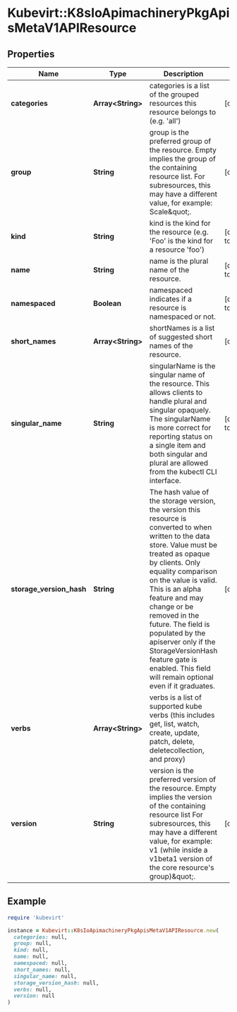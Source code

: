 # Kubevirt::K8sIoApimachineryPkgApisMetaV1APIResource

## Properties

| Name | Type | Description | Notes |
| ---- | ---- | ----------- | ----- |
| **categories** | **Array&lt;String&gt;** | categories is a list of the grouped resources this resource belongs to (e.g. &#39;all&#39;) | [optional] |
| **group** | **String** | group is the preferred group of the resource.  Empty implies the group of the containing resource list. For subresources, this may have a different value, for example: Scale\&quot;. | [optional] |
| **kind** | **String** | kind is the kind for the resource (e.g. &#39;Foo&#39; is the kind for a resource &#39;foo&#39;) | [default to &#39;&#39;] |
| **name** | **String** | name is the plural name of the resource. | [default to &#39;&#39;] |
| **namespaced** | **Boolean** | namespaced indicates if a resource is namespaced or not. | [default to false] |
| **short_names** | **Array&lt;String&gt;** | shortNames is a list of suggested short names of the resource. | [optional] |
| **singular_name** | **String** | singularName is the singular name of the resource.  This allows clients to handle plural and singular opaquely. The singularName is more correct for reporting status on a single item and both singular and plural are allowed from the kubectl CLI interface. | [default to &#39;&#39;] |
| **storage_version_hash** | **String** | The hash value of the storage version, the version this resource is converted to when written to the data store. Value must be treated as opaque by clients. Only equality comparison on the value is valid. This is an alpha feature and may change or be removed in the future. The field is populated by the apiserver only if the StorageVersionHash feature gate is enabled. This field will remain optional even if it graduates. | [optional] |
| **verbs** | **Array&lt;String&gt;** | verbs is a list of supported kube verbs (this includes get, list, watch, create, update, patch, delete, deletecollection, and proxy) |  |
| **version** | **String** | version is the preferred version of the resource.  Empty implies the version of the containing resource list For subresources, this may have a different value, for example: v1 (while inside a v1beta1 version of the core resource&#39;s group)\&quot;. | [optional] |

## Example

```ruby
require 'kubevirt'

instance = Kubevirt::K8sIoApimachineryPkgApisMetaV1APIResource.new(
  categories: null,
  group: null,
  kind: null,
  name: null,
  namespaced: null,
  short_names: null,
  singular_name: null,
  storage_version_hash: null,
  verbs: null,
  version: null
)
```

